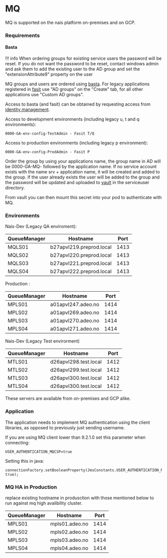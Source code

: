 # MQ

MQ is supported on the nais platform on-premises and on GCP. 



### Requirements


#### Basta

!!! info
    When ordering groups for existing service users the password will be reset. If you do not want the password to be reset, contact windows admin and ask them to add the existing user to the AD group and set the "extensionAttribute9" property on the user

MQ groups and users are ordered using [basta](https://basta.intern.nav.no). 
For legacy applications registered in [fasit](https://fasit.adeo.no) use "AD groups" on the "Create" tab, 
for all other applications use "Custom AD groups".

Access to basta (and fasit) can be obtained by requesting access from [identity management](mailto:nav.it.identhandtering@nav.no).

Access to development environments (including legacy u, t and q environments):

```
0000-GA-env-config-TestAdmin - Fasit T/Q
```

Access to production environments (including legacy p environment):

```
0000-GA-env-config-ProdAdmin - Fasit P
```

Order the group by using your applications name, the group name in AD will be 0000-GA-MQ- followed by the application name.
If no service account exists with the name srv + application name, it will be created and added to the group.
If the user already exists the user will be added to the group and the password will be updated 
and uploaded to [vault](https://vault.adeo.no) in the serviceuser directory.

From vault you can then mount this secret into your pod to authenticate with MQ.

### Environments

Nais-Dev (Legacy QA enviroment):

| QueueManager   | Hostname                 | Port |
| -------------- | ------------------------ | ---- |
| MQLS01         | b27apvl219.preprod.local | 1413 |
| MQLS02         | b27apvl220.preprod.local | 1413 |
| MQLS03         | b27apvl221.preprod.local | 1413 |
| MQLS04         | b27apvl222.preprod.local | 1413 |

Production :

| QueueManager   | Hostname                 | Port |
| -------------- | ------------------------ | ---- |
| MPLS01         | a01apvl247.adeo.no       | 1414 | 
| MPLS02         | a01apvl269.adeo.no       | 1414 |
| MPLS03         | a01apvl270.adeo.no       | 1414 |
| MPLS04         | a01apvl271.adeo.no       | 1414 |

Nais-Dev (Legacy Test envirorment)

| QueueManager   | Hostname                 | Port |
| -------------- | ------------------------ | ---- |
| MTLS01         | d26apvl298.test.local    | 1412 |
| MTLS02         | d26apvl299.test.local    | 1412 |
| MTLS03         | d26apvl300.test.local    | 1412 |
| MTLS04         | d26apvl300.test.local    | 1412 |


These servers are available from on-premises and GCP alike.

### Application

The application needs to implement MQ authentication using the client libraries, as opposed to previously just sending username.

If you are using MQ client lower than 9.2.1.0 set this parameter when connecting: 

```
USER_AUTHENTICATION_MQCSP=true
```

Setting this in java: 

```
connectionFactory.setBooleanProperty(JmsConstants.USER_AUTHENTICATION_MQCSP, true);
```

### MQ HA in Production
replace existing hostname in produsction with those mentioned below to run against mq high avalibility cluster.

| QueueManager   | Hostname                 | Port |
| -------------- | ------------------------ | ---- |
| MPLS01         | mpls01.adeo.no           | 1414 | 
| MPLS02         | mpls02.adeo.no           | 1414 |
| MPLS03         | mpls03.adeo.no           | 1414 |
| MPLS04         | mpls04.adeo.no           | 1414 |
